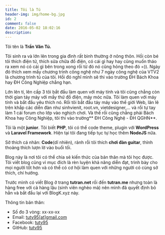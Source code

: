 ```yaml
---
title: Tôi là Tú
header-img: img/home-bg.jpg
id: 2
comment: false
date: 2016-05-02 18:02:16
description:
---
```


Tôi tên là **Trần Văn Tú.**

Tôi sinh ra và lớn lên trong gia đình rất bình thường ở nông thôn. Hồi còn bé tôi thích điện tử, thích sửa chữa đồ điện, có cái gì hay hay cũng muốn tháo ra xem nó có cái gì bên trong xong rồi từ đó nó cũng hỏng theo đó =)). Ngày đó thích xem mấy chương trình công nghệ như 7 ngày công nghệ của VTV2 là chương trình tủ của tôi. Hồi đó nghĩ mình sẽ thi vào trường ĐH Bách Khoa hay ĐH Công Nghiệp chẳng hạn.

Lớn lên tí, lên cấp 3 tôi bắt đầu làm quen với máy tính và tôi cũng chẳng còn thời gian táy máy với mấy thứ đồ điện, máy móc nữa. Tôi làm quen với máy tính và bắt đầu yêu thích nó. Rồi tôi bắt đầu táy máy vào thế giới Web, lân lê trên khắp các diễn đàn như sinhvienit, root.vn, vietdesigner,... và rồi tự tay làm 1 cái forum cho lớp vào nghịch chơi. Và thế rồi cũng chẳng phải Bách Khoa hay Công Nghiệp, tôi thi vào trường** ĐH Công Nghệ - ĐH QGHN**.

Tôi là một **junior**. Tôi biết **PHP**, tôi có thể code theme, plugin với **WordPress** và **Laravel Framework**. Hiện tại tôi đang tiếp tục tự học thêm **NodeJS** nữa.

Sở thích cá nhân: **Code**(dĩ nhiên), rảnh rỗi tôi thích **chơi đàn guitar**, thỉnh thoảng thích lượn lờ vào buổi tối.

Blog này là nơi tôi có thể chia sẻ kiến thức của bản thân mà tôi học được. Tôi viết blog cũng vì mục đích là rèn luyện khả năng diễn đạt, trình bày cho mọi người tốt hơn và có thể có cơ hội làm quen với những người có cùng sở thích, chí hướng.

Trước mình có viết Blog ở trang **tutran.net** rồi đến **tutran.me** nhưng toàn là hàng free với cả hàng lậu (sinh viên nghèo mà) nên mình đã quyết định bỏ hẳn và bắt đầu lại với BlogK.xyz này.

Thông tin bản thân:
- Số đo 3 vòng: xx-xx-xx
- Email: [tutv95[at]gmail.com](mailto:tutv95@gmail.com)
- Facebook: [tutv95](http://fb.com/tutv95)
- GitHub: [tutv95](https://github.com/tutv95)